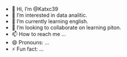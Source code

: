 - 👋 Hi, I’m @Katxc39
- 👀 I’m interested in data analitic.
- 🌱 I’m currently learning english.
- 💞️ I’m looking to collaborate on learning piton.
- 📫 How to reach me ...
- 😄 Pronouns: ...
- ⚡ Fun fact: ...

<!---
Katxc39/Katxc39 is a ✨ special ✨ repository because its `README.md` (this file) appears on your GitHub profile.
You can click the Preview link to take a look at your changes.
--->
